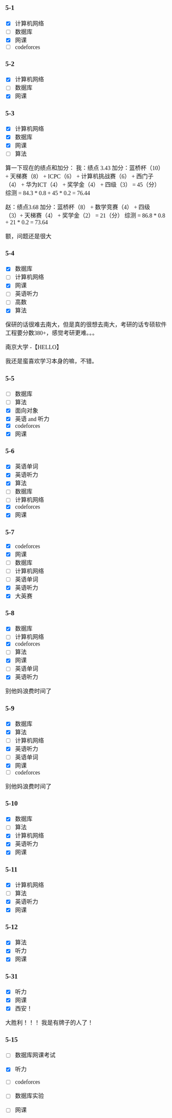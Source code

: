 <font face="楷体" size=4>

### 5-1
- [x] 计算机网络
- [ ] 数据库
- [x] 网课
- [ ] codeforces

### 5-2
- [x] 计算机网络
- [ ] 数据库
- [x] 网课

### 5-3
- [x] 计算机网络
- [x] 数据库
- [x] 网课
- [ ] 算法

算一下现在的绩点和加分：
我：绩点 3.43
加分：蓝桥杯（10） + 天梯赛（8） + ICPC（6） + 计算机挑战赛（6） + 西门子（4） + 华为ICT（4） + 奖学金（4） + 四级（3） = 45（分）
综测 = 84.3 * 0.8 + 45 * 0.2 = 76.44

赵：绩点3.68
加分：蓝桥杯（8） + 数学竞赛（4） + 四级（3）+ 天梯赛（4） + 奖学金（2） = 21（分）
综测 = 86.8 * 0.8 + 21 * 0.2 = 73.64

额，问题还是很大

### 5-4
- [x] 数据库
- [ ] 计算机网络
- [x] 网课
- [ ] 英语听力
- [ ] 高数
- [x] 算法

保研的话很难去南大，但是真的很想去南大，考研的话专硕软件工程要分数380+，感觉考研更难。。。

南京大学 -【HELLO】

我还是蛮喜欢学习本身的嘛，不错。

### 5-5
- [ ] 数据库
- [ ] 算法
- [x] 面向对象
- [x] 英语 and 听力
- [x] codeforces
- [x] 网课

### 5-6
- [x] 英语单词
- [x] 英语听力
- [x] 算法
- [ ] 数据库
- [ ] 计算机网络
- [x] codeforces
- [x] 网课

### 5-7
- [x] codeforces
- [x] 网课
- [ ] 数据库
- [ ] 计算机网络
- [ ] 英语单词
- [x] 英语听力
- [x] 大英赛

### 5-8
- [x] 数据库
- [ ] 计算机网络
- [x] codeforces
- [ ] 算法
- [x] 网课
- [ ] 英语单词
- [x] 英语听力

别他妈浪费时间了

### 5-9
- [x] 数据库
- [x] 算法
- [ ] 计算机网络
- [x] 英语听力
- [ ] 英语单词
- [x] 网课
- [ ] codeforces

别他妈浪费时间了

### 5-10
- [x] 数据库
- [ ] 算法
- [x] 计算机网络
- [x] 英语听力
- [x] 网课

### 5-11
- [x] 计算机网络
- [ ] 算法
- [x] 英语听力
- [x] 网课

### 5-12
- [x] 算法
- [x] 听力
- [x] 网课

### 5-31
- [x] 听力
- [x] 网课
- [x] 西安！

大胜利！！！
我是有牌子的人了！

### 5-15
- [ ] 数据库网课考试
- [x] 听力
- [ ] codeforces
- [ ] 数据库实验
- [ ] 网课

